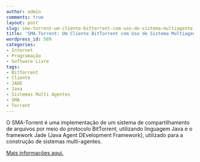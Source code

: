 ```yaml
---
author: admin
comments: true
layout: post
slug: sma-torrent-um-cliente-bittorrent-com-uso-de-sistema-multiagente
title: 'SMA-Torrent: Um Cliente BitTorrent com Uso de Sistema Multiagente'
wordpress_id: 589
categories:
- Internet
- Programação
- Software Livre
tags:
- BitTorrent
- Cliente
- JADE
- Java
- Sistemas Multi Agentes
- SMA
- Torrent
---
```


O SMA-Torrent é uma implementação de um sistema de compartilhamento de arquivos por meio do protocolo BitTorrent, utilizando linguagem Java e o framework Jade (Java Agent DEvelopment Framework), utilizado para a construção de sistemas multi-agentes.





[Mais informações aqui.](http://manoelcampos.com/sistemas/smatorrent/)
